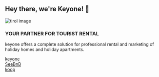 ## Hey there, we're Keyone! 👋

<!-- add bleeding image here -->
![tirol image](https://user-images.githubusercontent.com/4206274/195110860-72420b15-d45c-4521-a5a6-e0fbfc6650cf.png)

### YOUR PARTNER FOR TOURIST RENTAL

keyone offers a complete solution for professional rental and marketing of holiday homes and holiday apartments.

[keyone](https://keyone.at)  
[SeeBnB](https://seebnb.at)  
[koop](https://koop.keyone.at)


<!-- Creating code we're proud of, faster, and better. -->
